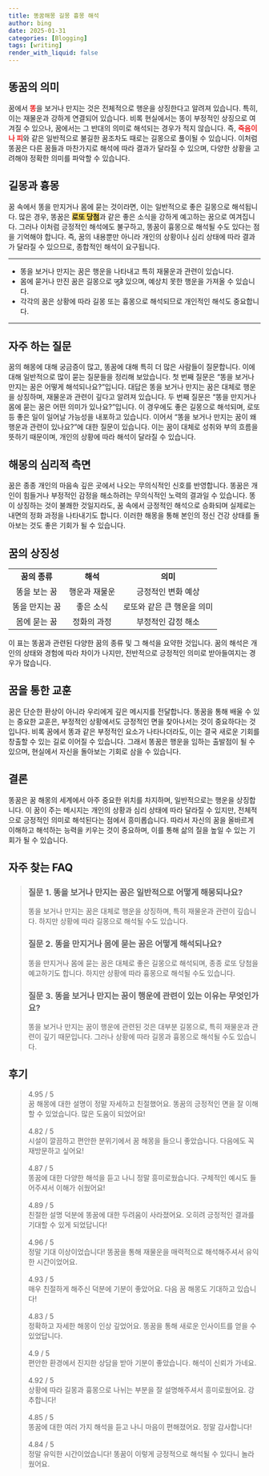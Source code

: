 ```yaml
---
title: 똥꿈해몽 길몽 흉몽 해석
author: bing
date: 2025-01-31
categories: [Blogging]
tags: [writing]
render_with_liquid: false
---
```



<h2 id='똥꿈의의미'>똥꿈의 의미</h2>

<p>꿈에서 <b><span style="color: #ee2323;">똥</span></b>을 보거나 만지는 것은 전체적으로 행운을 상징한다고 알려져 있습니다. 특히, 이는 재물운과 강하게 연결되어 있습니다. 비록 현실에서는 똥이 부정적인 상징으로 여겨질 수 있으나, 꿈에서는 그 반대의 의미로 해석되는 경우가 적지 않습니다. 즉, <b><span style="color: #ee2323;">죽음이나 피</span></b>와 같은 일반적으로 불길한 꿈조차도 때로는 길몽으로 풀이될 수 있습니다. 이처럼 똥꿈은 다른 꿈들과 마찬가지로 해석에 따라 결과가 달라질 수 있으며, 다양한 상황을 고려해야 정확한 의미를 파악할 수 있습니다.</p>

<h2 id='길몽과흉몽'>길몽과 흉몽</h2>

<p>꿈 속에서 똥을 만지거나 몸에 묻는 것이라면, 이는 일반적으로 좋은 길몽으로 해석됩니다. 많은 경우, 똥꿈은 <b><span style="background-color: #ffe066;">로또 당첨</span></b>과 같은 좋은 소식을 강하게 예고하는 꿈으로 여겨집니다. 그러나 이처럼 긍정적인 해석에도 불구하고, 똥꿈이 흉몽으로 해석될 수도 있다는 점을 기억해야 합니다. 즉, 꿈의 내용뿐만 아니라 개인의 상황이나 심리 상태에 따라 결과가 달라질 수 있으므로, 종합적인 해석이 요구됩니다.</p>

<hr />

<ul>
    <li>똥을 보거나 만지는 꿈은 행운을 나타내고 특히 재물운과 관련이 있습니다.</li>
    <li>몸에 묻거나 만진 꿈은 길몽으로 जुड़े 있으며, 예상치 못한 행운을 가져올 수 있습니다.</li>
    <li>각각의 꿈은 상황에 따라 길몽 또는 흉몽으로 해석되므로 개인적인 해석도 중요합니다.</li>
</ul>

<hr />

<h2 id='자주하는질문'>자주 하는 질문</h2>

<p>꿈의 해몽에 대해 궁금증이 많고, 똥꿈에 대해 특히 더 많은 사람들이 질문합니다. 이에 대해 일반적으로 많이 묻는 질문들을 정리해 보았습니다. 첫 번째 질문은 “똥을 보거나 만지는 꿈은 어떻게 해석되나요?”입니다. 대답은 똥을 보거나 만지는 꿈은 대체로 행운을 상징하며, 재물운과 관련이 깊다고 알려져 있습니다. 두 번째 질문은 “똥을 만지거나 몸에 묻는 꿈은 어떤 의미가 있나요?”입니다. 이 경우에도 좋은 길몽으로 해석되며, 로또 등 좋은 일이 일어날 가능성을 내포하고 있습니다. 이어서 “똥을 보거나 만지는 꿈이 왜 행운과 관련이 있나요?”에 대한 질문이 있습니다. 이는 꿈이 대체로 성취와 부의 흐름을 뜻하기 때문이며, 개인의 상황에 따라 해석이 달라질 수 있습니다.</p>

<h2 id='해몽의심리적측면'>해몽의 심리적 측면</h2>

<p>꿈은 종종 개인의 마음속 깊은 곳에서 나오는 무의식적인 신호를 반영합니다. 똥꿈은 개인이 힘들거나 부정적인 감정을 해소하려는 무의식적인 노력의 결과일 수 있습니다. 똥이 상징하는 것이 불쾌한 것일지라도, 꿈 속에서 긍정적인 해석으로 승화되며 실제로는 내면의 정화 과정을 나타내기도 합니다. 이러한 해몽을 통해 본인의 정신 건강 상태를 돌아보는 것도 좋은 기회가 될 수 있습니다.</p>

<h2 id='꿈의상징성'>꿈의 상징성</h2>

<table>
    <tr>
        <td style="text-align: center; height: 17px;"><b>꿈의 종류</b></td>
        <td style="text-align: center; height: 17px;"><b>해석</b></td>
        <td style="text-align: center; height: 17px;"><b>의미</b></td>
    </tr>
    <tr>
        <td style="text-align: center;">똥을 보는 꿈</td>
        <td style="text-align: center;">행운과 재물운</td>
        <td style="text-align: center;">긍정적인 변화 예상</td>
    </tr>
    <tr>
        <td style="text-align: center;">똥을 만지는 꿈</td>
        <td style="text-align: center;">좋은 소식</td>
        <td style="text-align: center;">로또와 같은 큰 행운을 의미</td>
    </tr>
    <tr>
        <td style="text-align: center;">몸에 묻는 꿈</td>
        <td style="text-align: center;">정화의 과정</td>
        <td style="text-align: center;">부정적인 감정 해소</td>
    </tr>
</table>

<p>이 표는 똥꿈과 관련된 다양한 꿈의 종류 및 그 해석을 요약한 것입니다. 꿈의 해석은 개인의 상태와 경험에 따라 차이가 나지만, 전반적으로 긍정적인 의미로 받아들여지는 경우가 많습니다.</p>

<h2 id='꿈을통한교훈'>꿈을 통한 교훈</h2>

<p>꿈은 단순한 환상이 아니라 우리에게 깊은 메시지를 전달합니다. 똥꿈을 통해 배울 수 있는 중요한 교훈은, 부정적인 상황에서도 긍정적인 면을 찾아나서는 것이 중요하다는 것입니다. 비록 꿈에서 똥과 같은 부정적인 요소가 나타나더라도, 이는 결국 새로운 기회를 창출할 수 있는 길로 이어질 수 있습니다. 그래서 똥꿈은 행운을 임하는 출발점이 될 수 있으며, 현실에서 자신을 돌아보는 기회로 삼을 수 있습니다.</p>

<h2 id='결론'>결론</h2>

<p>똥꿈은 꿈 해몽의 세계에서 아주 중요한 위치를 차지하며, 일반적으로는 행운을 상징합니다. 이 꿈이 주는 메시지는 개인의 상황과 심리 상태에 따라 달라질 수 있지만, 전체적으로 긍정적인 의미로 해석된다는 점에서 흥미롭습니다. 따라서 자신의 꿈을 올바르게 이해하고 해석하는 능력을 키우는 것이 중요하며, 이를 통해 삶의 질을 높일 수 있는 기회가 될 수 있습니다.</p>


<h2 id='자주_찾는_FAQ'>자주 찾는 FAQ</h2>
<div itemscope="" itemtype="https://schema.org/FAQPage"> <blockquote> <div itemscope="" itemprop="mainEntity" itemtype="https://schema.org/Question"> <h3 itemprop="name">질문 1. 똥을 보거나 만지는 꿈은 일반적으로 어떻게 해몽되나요?</h3> <div itemscope="" itemprop="acceptedAnswer" itemtype="https://schema.org/Answer"> <span itemprop="text"> <p>똥을 보거나 만지는 꿈은 대체로 행운을 상징하며, 특히 재물운과 관련이 깊습니다. 하지만 상황에 따라 길몽으로 해석될 수도 있습니다.</p> </span> </div> </div> <div itemscope="" itemprop="mainEntity" itemtype="https://schema.org/Question"> <h3 itemprop="name">질문 2. 똥을 만지거나 몸에 묻는 꿈은 어떻게 해석되나요?</h3> <div itemscope="" itemprop="acceptedAnswer" itemtype="https://schema.org/Answer"> <span itemprop="text"> <p> 똥을 만지거나 몸에 묻는 꿈은 대체로 좋은 길몽으로 해석되며, 종종 로또 당첨을 예고하기도 합니다. 하지만 상황에 따라 흉몽으로 해석될 수도 있습니다.</p> </span> </div> </div> <div itemscope="" itemprop="mainEntity" itemtype="https://schema.org/Question"> <h3 itemprop="name">질문 3. 똥을 보거나 만지는 꿈이 행운에 관련이 있는 이유는 무엇인가요?</h3> <div itemscope="" itemprop="acceptedAnswer" itemtype="https://schema.org/Answer"> <span itemprop="text"> <p>똥을 보거나 만지는 꿈이 행운에 관련된 것은 대부분 길몽으로, 특히 재물운과 관련이 깊기 때문입니다. 그러나 상황에 따라 길몽과 흉몽으로 해석될 수도 있습니다.</p> </span> </div> </div> </blockquote> </div>
<h2 id='후기'>후기</h2>
<div itemscope itemtype="https://schema.org/Product">
  <blockquote>
  <div itemprop="review" itemscope itemtype="https://schema.org/Review">
      <div itemprop="reviewRating" itemscope itemtype="https://schema.org/Rating"> <span itemprop="ratingValue">4.95</span> / <span itemprop="bestRating">5</span> </div>
      <span itemprop="reviewBody">꿈 해몽에 대한 설명이 정말 자세하고 친절했어요. 똥꿈의 긍정적인 면을 잘 이해할 수 있었습니다. 많은 도움이 되었어요!</span>
  </div>
  <br>
  <div itemprop="review" itemscope itemtype="https://schema.org/Review">
      <div itemprop="reviewRating" itemscope itemtype="https://schema.org/Rating"> <span itemprop="ratingValue">4.82</span> / <span itemprop="bestRating">5</span> </div>
      <span itemprop="reviewBody">시설이 깔끔하고 편안한 분위기에서 꿈 해몽을 들으니 좋았습니다. 다음에도 꼭 재방문하고 싶어요!</span>
  </div>
  <br>
  <div itemprop="review" itemscope itemtype="https://schema.org/Review">
      <div itemprop="reviewRating" itemscope itemtype="https://schema.org/Rating"> <span itemprop="ratingValue">4.87</span> / <span itemprop="bestRating">5</span> </div>
      <span itemprop="reviewBody">똥꿈에 대한 다양한 해석을 듣고 나니 정말 흥미로웠습니다. 구체적인 예시도 들어주셔서 이해가 쉬웠어요!</span>
  </div>
  <br>
  <div itemprop="review" itemscope itemtype="https://schema.org/Review">
      <div itemprop="reviewRating" itemscope itemtype="https://schema.org/Rating"> <span itemprop="ratingValue">4.89</span> / <span itemprop="bestRating">5</span> </div>
      <span itemprop="reviewBody">친절한 설명 덕분에 똥꿈에 대한 두려움이 사라졌어요. 오히려 긍정적인 결과를 기대할 수 있게 되었답니다!</span>
  </div>
  <br>
  <div itemprop="review" itemscope itemtype="https://schema.org/Review">
      <div itemprop="reviewRating" itemscope itemtype="https://schema.org/Rating"> <span itemprop="ratingValue">4.96</span> / <span itemprop="bestRating">5</span> </div>
      <span itemprop="reviewBody">정말 기대 이상이었습니다! 똥꿈을 통해 재물운을 매력적으로 해석해주셔서 유익한 시간이었어요.</span>
  </div>
  <br>
  <div itemprop="review" itemscope itemtype="https://schema.org/Review">
      <div itemprop="reviewRating" itemscope itemtype="https://schema.org/Rating"> <span itemprop="ratingValue">4.93</span> / <span itemprop="bestRating">5</span> </div>
      <span itemprop="reviewBody">매우 친절하게 해주신 덕분에 기분이 좋았어요. 다음 꿈 해몽도 기대하고 있습니다!</span>
  </div>
  <br>
  <div itemprop="review" itemscope itemtype="https://schema.org/Review">
      <div itemprop="reviewRating" itemscope itemtype="https://schema.org/Rating"> <span itemprop="ratingValue">4.83</span> / <span itemprop="bestRating">5</span> </div>
      <span itemprop="reviewBody">정확하고 자세한 해몽이 인상 깊었어요. 똥꿈을 통해 새로운 인사이트를 얻을 수 있었답니다.</span>
  </div>
  <br>
  <div itemprop="review" itemscope itemtype="https://schema.org/Review">
      <div itemprop="reviewRating" itemscope itemtype="https://schema.org/Rating"> <span itemprop="ratingValue">4.9</span> / <span itemprop="bestRating">5</span> </div>
      <span itemprop="reviewBody">편안한 환경에서 진지한 상담을 받아 기분이 좋았습니다. 해석이 신뢰가 가네요.</span>
  </div>
  <br>
  <div itemprop="review" itemscope itemtype="https://schema.org/Review">
      <div itemprop="reviewRating" itemscope itemtype="https://schema.org/Rating"> <span itemprop="ratingValue">4.92</span> / <span itemprop="bestRating">5</span> </div>
      <span itemprop="reviewBody">상황에 따라 길몽과 흉몽으로 나뉘는 부분을 잘 설명해주셔서 흥미로웠어요. 강추합니다!</span>
  </div>
  <br>
  <div itemprop="review" itemscope itemtype="https://schema.org/Review">
      <div itemprop="reviewRating" itemscope itemtype="https://schema.org/Rating"> <span itemprop="ratingValue">4.85</span> / <span itemprop="bestRating">5</span> </div>
      <span itemprop="reviewBody">똥꿈에 대한 여러 가지 해석을 듣고 나니 마음이 편해졌어요. 정말 감사합니다!</span>
  </div>
  <br>
  <div itemprop="review" itemscope itemtype="https://schema.org/Review">
      <div itemprop="reviewRating" itemscope itemtype="https://schema.org/Rating"> <span itemprop="ratingValue">4.84</span> / <span itemprop="bestRating">5</span> </div>
      <span itemprop="reviewBody">정말 유익한 시간이었습니다! 똥꿈이 이렇게 긍정적으로 해석될 수 있다니 놀라웠어요.</span>
  </div>
  </blockquote>
</div>
